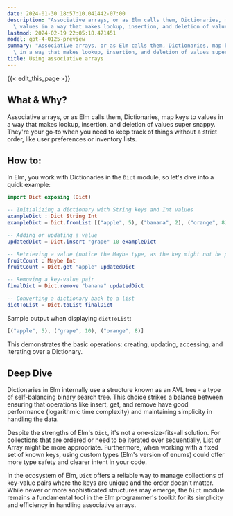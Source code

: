 ```yaml
---
date: 2024-01-30 18:57:10.041442-07:00
description: "Associative arrays, or as Elm calls them, Dictionaries, map keys to\
  \ values in a way that makes lookup, insertion, and deletion of values super snappy.\u2026"
lastmod: 2024-02-19 22:05:18.471451
model: gpt-4-0125-preview
summary: "Associative arrays, or as Elm calls them, Dictionaries, map keys to values\
  \ in a way that makes lookup, insertion, and deletion of values super snappy.\u2026"
title: Using associative arrays
---
```


{{< edit_this_page >}}

## What & Why?

Associative arrays, or as Elm calls them, Dictionaries, map keys to values in a way that makes lookup, insertion, and deletion of values super snappy. They're your go-to when you need to keep track of things without a strict order, like user preferences or inventory lists.

## How to:

In Elm, you work with Dictionaries in the `Dict` module, so let's dive into a quick example:

```Elm
import Dict exposing (Dict)

-- Initializing a dictionary with String keys and Int values
exampleDict : Dict String Int
exampleDict = Dict.fromList [("apple", 5), ("banana", 2), ("orange", 8)]

-- Adding or updating a value
updatedDict = Dict.insert "grape" 10 exampleDict

-- Retrieving a value (notice the Maybe type, as the key might not be present)
fruitCount : Maybe Int
fruitCount = Dict.get "apple" updatedDict

-- Removing a key-value pair
finalDict = Dict.remove "banana" updatedDict

-- Converting a dictionary back to a list
dictToList = Dict.toList finalDict
```

Sample output when displaying `dictToList`:

```Elm
[("apple", 5), ("grape", 10), ("orange", 8)]
```

This demonstrates the basic operations: creating, updating, accessing, and iterating over a Dictionary.

## Deep Dive

Dictionaries in Elm internally use a structure known as an AVL tree - a type of self-balancing binary search tree. This choice strikes a balance between ensuring that operations like insert, get, and remove have good performance (logarithmic time complexity) and maintaining simplicity in handling the data.

Despite the strengths of Elm's `Dict`, it's not a one-size-fits-all solution. For collections that are ordered or need to be iterated over sequentially, List or Array might be more appropriate. Furthermore, when working with a fixed set of known keys, using custom types (Elm's version of enums) could offer more type safety and clearer intent in your code.

In the ecosystem of Elm, `Dict` offers a reliable way to manage collections of key-value pairs where the keys are unique and the order doesn't matter. While newer or more sophisticated structures may emerge, the `Dict` module remains a fundamental tool in the Elm programmer's toolkit for its simplicity and efficiency in handling associative arrays.
